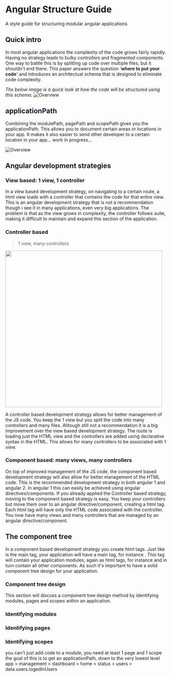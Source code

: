 # Angular Structure Guide
A style guide for structuring modular angular applications

## Quick intro
In most angular applications the complexity of the code grows fairly rapidly. Having no strategy leads to bulky controllers and fragmented components. One way to battle this is by splitting up code over multiple files, but it shouldn't end there. This paper answers the question '**where to put your code**' and introduces an architectual schema that is designed to eliminate code complexity.

*The below image is a quick look at how the code will be structured using this schema.*
![Overview](https://raw.githubusercontent.com/kevinvanhove/angular-structure-styleguide/master/documentation/overview.png)

## applicationPath

Combining the modulePath, pagePath and scopePath gives you the applicationPath. This allows you to document certain areas or locations in your app. It makes it also easier to send other developer to a certain location in your app... work in progress...

![Overview](https://raw.githubusercontent.com/kevinvanhove/angular-structure-styleguide/master/documentation/overview2.png)

## Angular development strategies

### View based: 1 view, 1 controller
In a view based development strategy, on navigating to a certain route, a html view loads with a controller that contains the code for that entire view. This is an angular development strategy that is not a recommendation though i see it in many applications, even very big applications. The problem is that as the view grows in complexity, the controller follows suite, making it difficult to maintain and expand this section of the application. 

### Controller based
> 1 view, many controllers


<img src="https://raw.githubusercontent.com/kevinvanhove/angular-structure-styleguide/master/documentation/angular-view-based-strategy.jpg" width="488">

A controller based development strategy allows for better management of the JS code. You keep the 1 view but you split the code into many controllers and many files. Alltough still not a recommendation it is a big improvement over the view based development strategy. The route is loading just the HTML view and the controllers are added using declarative syntax in the HTML. This allows for many controllers to be associated with 1 view.

### Component based: many views, many controllers
On top of improved management of the JS code, the component based development strategy will also allow for better management of the HTML code. This is the recommended development strategy in both angular 1 and angular 2. In angular 1 this can easily be achieved using angular directives/components. If you already applied the Controller based strategy, moving to the component based strategy is easy. You keep your controllers but move them over to an angular directive/component, creating a html tag. Each html tag will have only the HTML code associated with the controller. You now have many views and many controllers that are managed by an angular directive/component. 

## The component tree
In a component based development strategy you create html tags. Just like <html> is the main tag, your application will have a main tag, for instance <app></app>. This <app> tag will contain your application modules, again as html tags, for instance <dashboard></dashboard> and in turn contain all other components. As such it's important to have a solid component tree design for your application. 

### Component tree design
This section will discuss a component tree design method by identifying modules, pages and scopes within an application.

### Identifying modules

### Identifying pages

### Identifying scopes



you can't just add code to a module, you need at least 1 page and 1 scope
the goal of this is to get an applicationPath, down to the very lowest level
app > management > dashboard > home > status > users > data.users.logedInUsers






